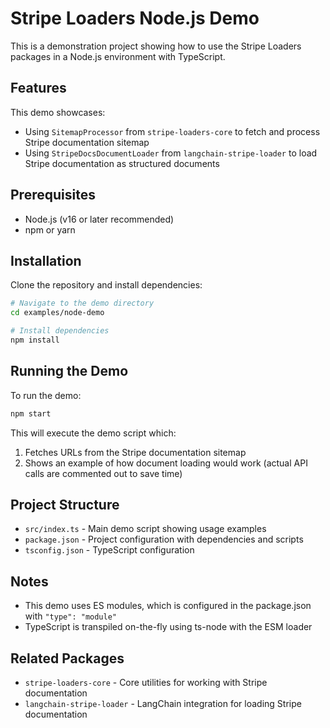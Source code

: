# Stripe Loaders Node.js Demo

This is a demonstration project showing how to use the Stripe Loaders packages in a Node.js environment with TypeScript.

## Features

This demo showcases:

- Using `SitemapProcessor` from `stripe-loaders-core` to fetch and process Stripe documentation sitemap
- Using `StripeDocsDocumentLoader` from `langchain-stripe-loader` to load Stripe documentation as structured documents

## Prerequisites

- Node.js (v16 or later recommended)
- npm or yarn

## Installation

Clone the repository and install dependencies:

```bash
# Navigate to the demo directory
cd examples/node-demo

# Install dependencies
npm install
```

## Running the Demo

To run the demo:

```bash
npm start
```

This will execute the demo script which:

1. Fetches URLs from the Stripe documentation sitemap
2. Shows an example of how document loading would work (actual API calls are commented out to save time)

## Project Structure

- `src/index.ts` - Main demo script showing usage examples
- `package.json` - Project configuration with dependencies and scripts
- `tsconfig.json` - TypeScript configuration

## Notes

- This demo uses ES modules, which is configured in the package.json with `"type": "module"`
- TypeScript is transpiled on-the-fly using ts-node with the ESM loader

## Related Packages

- `stripe-loaders-core` - Core utilities for working with Stripe documentation
- `langchain-stripe-loader` - LangChain integration for loading Stripe documentation 